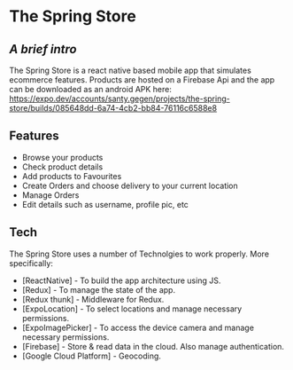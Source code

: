 # The Spring Store
## _A brief intro_

The Spring Store is a react native based mobile app that simulates ecommerce features. Products are hosted on a Firebase Api and the app can be downloaded as an android APK here: https://expo.dev/accounts/santy.gegen/projects/the-spring-store/builds/085648dd-6a74-4cb2-bb84-76116c6588e8

## Features
- Browse your products
- Check product details
- Add products to Favourites
- Create Orders and choose delivery to your current location
- Manage Orders
- Edit details such as username, profile pic, etc

## Tech

The Spring Store uses a number of Technolgies to work properly. More specifically:

- [ReactNative] - To build the app architecture using JS.
- [Redux] - To manage the state of the app.
- [Redux thunk] - Middleware for Redux.
- [ExpoLocation] - To select locations and manage necessary permissions.
- [ExpoImagePicker] - To access the device camera and manage necessary permissions.
- [Firebase] - Store & read data in the cloud. Also manage authentication.
- [Google Cloud Platform] - Geocoding.